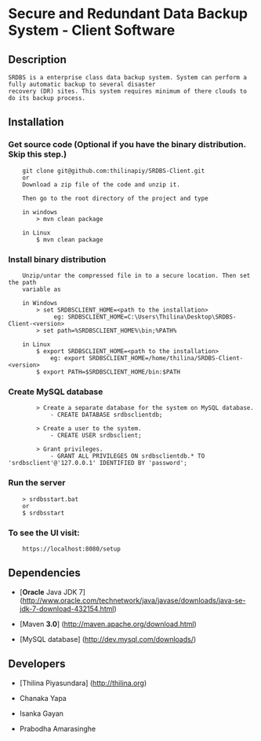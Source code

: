 # Secure and Redundant Data Backup System - Client Software

## Description

    SRDBS is a enterprise class data backup system. System can perform a fully automatic backup to several disaster 
    recovery (DR) sites. This system requires minimum of there clouds to do its backup process.

## Installation

### Get source code (Optional if you have the binary distribution. Skip this step.)

		git clone git@github.com:thilinapiy/SRDBS-Client.git
		or
		Download a zip file of the code and unzip it.

		Then go to the root directory of the project and type

		in windows
			> mvn clean package

		in Linux
			$ mvn clean package

### Install binary distribution

        Unzip/untar the compressed file in to a secure location. Then set the path
        variable as

        in Windows
            > set SRDBSCLIENT_HOME=<path to the installation>
                 eg: SRDBSCLIENT_HOME=C:\Users\Thilina\Desktop\SRDBS-Client-<version>
            > set path=%SRDBSCLIENT_HOME%\bin;%PATH%

        in Linux
            $ export SRDBSCLIENT_HOME=<path to the installation>
                eg: export SRDBSCLIENT_HOME=/home/thilina/SRDBS-Client-<version>
            $ export PATH=$SRDBSCLIENT_HOME/bin:$PATH

### Create MySQL database

            > Create a separate database for the system on MySQL database.
                - CREATE DATABASE srdbsclientdb;

            > Create a user to the system.
                - CREATE USER srdbsclient;

            > Grant privileges.
                - GRANT ALL PRIVILEGES ON srdbsclientdb.* TO 'srdbsclient'@'127.0.0.1' IDENTIFIED BY 'password';

### Run the server

        > srdbsstart.bat
        or
        $ srdbsstart

### To see the UI visit:

        https://localhost:8080/setup

## Dependencies

- [__Oracle__ Java JDK 7] (http://www.oracle.com/technetwork/java/javase/downloads/java-se-jdk-7-download-432154.html)

- [Maven __3.0__] (http://maven.apache.org/download.html)

- [MySQL database] (http://dev.mysql.com/downloads/)

## Developers

- [Thilina Piyasundara] (http://thilina.org)

- Chanaka Yapa

- Isanka Gayan

- Prabodha Amarasinghe
